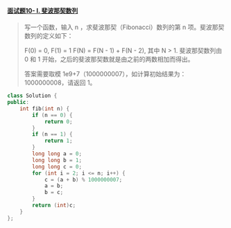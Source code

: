 #### [面试题10- I. 斐波那契数列](https://leetcode-cn.com/problems/fei-bo-na-qi-shu-lie-lcof/)

> 写一个函数，输入 n ，求斐波那契（Fibonacci）数列的第 n 项。斐波那契数列的定义如下：
>
> F(0) = 0,   F(1) = 1
> F(N) = F(N - 1) + F(N - 2), 其中 N > 1.
> 斐波那契数列由 0 和 1 开始，之后的斐波那契数就是由之前的两数相加而得出。
>
> 答案需要取模 1e9+7（1000000007），如计算初始结果为：1000000008，请返回 1。

```c++
class Solution {
public:
    int fib(int n) {
        if (n == 0) {
            return 0;
        }
        if (n == 1) {
            return 1;
        }
        long long a = 0;
        long long b = 1;
        long long c = 0;
        for (int i = 2; i <= n; i++) {
            c = (a + b) % 1000000007;
            a = b;
            b = c;  
        }
        return (int)c;
    }
};
```

